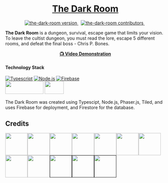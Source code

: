 <!--- Styling --->
<style>
  .credits img {
    height: 70px;
    width: 70px;
    z-index: 999;
    cursor: pointer;
    -webkit-transition-property: all;
    -webkit-transition-duration: 0.3s;
    -webkit-transition-timing-function: ease;
  }
  .credits img:hover {
    transform: scale(3);
  }
  .credits {
    display: flex;
    flex-wrap: wrap;
  }
</style>

<!-- HEADER --->
<h1 align="center">
  <a href="https://the-dark-room.github.io/the-dark-room/">The Dark Room</a>
</h1>

<!-- BADGES -->
<p align="center">
<a href="">
<img src="https://img.shields.io/badge/Version-1.0-00ADD8?style=for-the-badge" alt="the-dark-room version" />
</a>&nbsp;
<a href="">
<img src="https://img.shields.io/badge/Contributors-4-success?style=for-the-badge&logo=none" alt="the-dark-room contributors" />
</a>&nbsp;
</p>

<!-- BRIEF DESCRIPTION -->
<p align="left">
<b>The Dark Room</b> is a dungeon, survival, escape game that limits your vision. To leave the cultist dungeon, you must read the lore, escape 5 different rooms, and defeat the final boss - Chris P. Bones.
</p>

<!-- VIDEO LINK -->
<div align="center">
<a href="https://www.youtube.com/watch?v=GsCUH-DBmss" alt="video-demonstration">
<b>📺 Video Demonstration</b>
</a>
</div>

#### Technology Stack

[![Typescript][typescript]][typescript-url]
[![Node.js][node.js]][node.js-url]
[![Firebase][firebase]][firebase-url]
<br>
<a href="https://phaser.io">
<img src="https://png.pngitem.com/pimgs/s/184-1843034_phaser-phaser-3-logo-hd-png-download.png" height="40" width="120"/></a>
<a href="https://www.mapeditor.org/">
<img src="https://www.mapeditor.org/img/tiled-logo-white.png" height="40" width="60"/></a>

The Dark Room was created using Typescipt, Node.js, Phaser.js, Tiled, and uses Firebase for deployment, and Firestore for the database.

## Credits

<div class="credits">
<a href="https://ansimuz.itch.io/legend-of-faune">
<img src="https://opengameart.org/sites/default/files/banner_6.png"></a>
<a href="https://pixabay.com"><img src="https://freesvg.org/img/noun_project_928.png"></a>
<a href="https://opengameart.org/content/pixel-dungeon-graphics-by-watabou"><img src="https://opengameart.org/sites/default/files/main_menu_0.png"></a>
<a href="https://luizmelo.itch.io/evil-wizard"><img src="https://img.itch.zone/aW1hZ2UvNjEyNDQ1LzMyNTg2NDQuZ2lm/original/uewhDI.gif"></a>
<a href="https://clembod.itch.io/bringer-of-death-free"><img src="https://img.itch.zone/aW1hZ2UvOTgwNzM4LzU1NzQxNDkuZ2lm/original/DS2EpW.gif"></a>
<a href="https://stealthix.itch.io/animated-traps"><img src="https://img.itch.zone/aW1hZ2UvMzY4Njg4LzE4NDY3NDYuZ2lm/347x500/RlYTwO.gif"></a>
<a href="https://astrobob.itch.io/animated-pixel-art-skeleton"><img src="https://img.itch.zone/aW1hZ2UvOTE0NjQ4LzUxNzA3ODYuZ2lm/original/XC1Rvz.gif"></a>
<a href="https://mirquiso.itch.io/floating-ghost"><img src="https://img.itch.zone/aW1hZ2UvMTY2NzQ0NS85ODE3Nzc0LmdpZg==/original/ecKR7y.gif"></a>
<a href="https://astr0cookie.itch.io/sword-with-animations"><img src="https://img.itch.zone/aW1hZ2UvMTI0ODk1OC83Mjc4NzUzLmdpZg==/original/OWVtdz.gif"></a>
<a href=""><img src=""></a>
<a href=""><img src=""></a>
<a href=""><img src=""></a>
</div>

<!-- VARS -->

[node.js]: https://img.shields.io/badge/Node.js-43853D?style=for-the-badge&logo=node.js&logoColor=white
[node.js-url]: https://nodejs.org/en/
[typescript]: https://shields.io/badge/TypeScript-3178C6?logo=TypeScript&logoColor=white&style=for-the-badge
[typescript-url]: https://www.typescriptlang.org/
[firebase]: https://img.shields.io/badge/Firebase-039BE5?style=for-the-badge&logo=Firebase&logoColor=white
[firebase-url]: https://firebase.google.com/
[phaser.js]: <img src="https://png.pngitem.com/pimgs/s/184-1843034_phaser-phaser-3-logo-hd-png-download.png" />
[phaser.js-url]: https://phaser.io/
